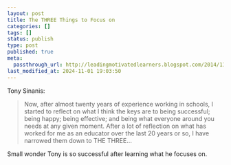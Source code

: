 ```yaml
---
layout: post
title: The THREE Things to Focus on
categories: []
tags: []
status: publish
type: post
published: true
meta:
  passthrough_url: http://leadingmotivatedlearners.blogspot.com/2014/11/the-three.html?m=1
last_modified_at: 2024-11-01 19:03:50
---
```


Tony Sinanis:


>Now, after almost twenty years of experience working in schools, I started to reflect on what I think the keys are to being successful; being happy; being effective; and being what everyone around you needs at any given moment. After a lot of reflection on what has worked for me as an educator over the last 20 years or so, I have narrowed them down to THE THREE…



Small wonder Tony is so successful after learning what he focuses on.
